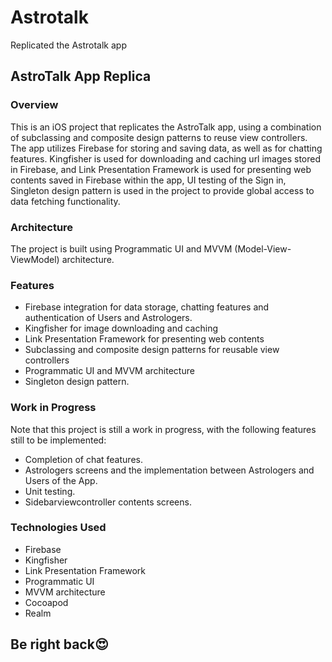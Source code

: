 # Astrotalk
Replicated the Astrotalk app

## AstroTalk App Replica

### Overview

This is an iOS project that replicates the AstroTalk app, using a combination of subclassing and composite design patterns to reuse view controllers.
The app utilizes Firebase for storing and saving data, as well as for chatting features.
Kingfisher is used for downloading and caching url images stored in Firebase, and Link Presentation Framework is used for presenting web contents saved in Firebase within the app, UI testing of the Sign in, Singleton design pattern is used in the project to provide global access to data fetching functionality.

### Architecture

The project is built using Programmatic UI and MVVM (Model-View-ViewModel) architecture.

### Features

- Firebase integration for data storage, chatting features and authentication of Users and Astrologers.
- Kingfisher for image downloading and caching
- Link Presentation Framework for presenting web contents
- Subclassing and composite design patterns for reusable view controllers
- Programmatic UI and MVVM architecture
- Singleton design pattern.

### Work in Progress

Note that this project is still a work in progress, with the following features still to be implemented:
- Completion of chat features.
- Astrologers screens and the implementation between Astrologers and Users of the App.
- Unit testing.
- Sidebarviewcontroller contents screens.

### Technologies Used

- Firebase
- Kingfisher
- Link Presentation Framework
- Programmatic UI
- MVVM architecture
- Cocoapod
- Realm

## Be right back😍
